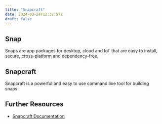 ```yaml
---
title: "Snapcraft"
date: 2024-03-24T12:37:57Z
draft: false
---
```


## Snap

Snaps are app packages for desktop, cloud and IoT that are easy to install, secure, cross-platform and dependency-free.

## Snapcraft

Snapcraft is a powerful and easy to use command line tool for building snaps. 

## Further Resources

* [Snapcraft Documentation](https://snapcraft.io/docs/snapcraft)
